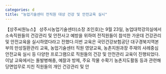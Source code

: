```yaml
---
categories: d
title: "농업기술센터 전직원 대상 건강 및 안전교육 실시"
---
```

【상주씨원뉴스】 상주시농업기술센터(소장 조인호)는 9월 23일, 농업대학강의실에서 소속직원들의 건강관리 및 안전사고 예방을 위하여 전직원들이 참석한 가운데 건강관리 및 안전교육을 실시하였다라고 전했다.이번 교육은 국민건강보험공단 대구경북지역본부의 만성질환관리 교육, 농업기술센터 직원 영양교육, 농촌지원과장 주재의 사례중심 안전교육 실시 등 다양한 프로그램으로 직원들의 건강 및 안전관리 교육이 진행되었다.이날 교육에서는 돌발병해충, 예찰과 방제, 주요 작물 수확기 농촌지도활동 등과 관련해 당면업무로 지친 직원들의 개인 건강관리 및 안